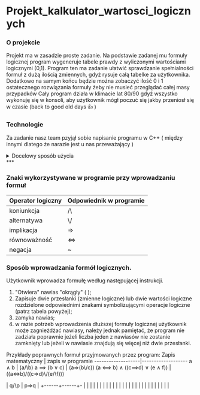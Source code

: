 # Projekt_kalkulator_wartosci_logicznych 


### O projekcie

Projekt ma w zasadzie proste zadanie. Na podstawie zadanej mu formuły logicznej program wygeneruje tabele prawdy z wyliczonymi
wartościami logicznymi (0,1). Program ten ma zadanie ułatwić sprawdzanie spełnialności formuł z dużą ilością zmiennych, gdyż rysuje całą tabelke
za użytkownika. Dodatkowo na samym końcu będzie można zobaczyć ilość 0 i 1 ostatecznego rozwiązania formuły żeby nie musieć przeglądać całej masy przypadków
Cały program działa w klimacie lat 80/90 gdyż wszystko wykonuję się w konsoli, aby użytkownik mógł 
poczuć się jakby przeniosł się w czasie (back to good old days :+1: )

### Technologie

Za zadanie nasz team pzyjął sobie napisanie programu w C++ ( między innymi dlatego że narazie jest u nas przeważający )

<details><summary>Docelowy sposób użycia</summary>
<p> 

1. Użytkownik korzystający z programu określa nazwę swoich zmiennych logicznych dodając wybrane przez siebie litery
2. Następnie wprowadza daną formułę logiczną oznaczając każdą "podformułę" w **oddzielnych(!)** nawiasach
3. Wynik działania ukaże się użytkownikowi za pomocą tabeli prawdy, która uwzględni wszystkie możliwe kombinacje.

</p>
</details>
***

### Znaki wykorzystywane w programie przy wprowadzaniu formuł

Operator logiczny | Odpowiednik w programie
------------------|------------------------
koniunkcja| /\
alternatywa| \\/
implikacja| =>
równoważność| <=>
negacja|~


### Sposób wprowadzania formół logicznych. 

Użytkownik wprowadza formułę według następującej instrukcji. 
1. "Otwiera" nawias "okrągły" ( );
2. Zapisuje dwie przesłanki (zmienne logiczne) lub dwie wartości logiczne rozdzielone odpowiednimi znakami symbolizującymi operacje logiczne (patrz tabela powyżej);
3. zamyka nawias;
4. w razie potrzeb wprowadzenia dłuższej formuły logicznej użytkownik może zagnieżdżać nawiasy, należy jednak pamiętać, że program nie zadziała poprawnie jeżeli liczba jeden z nawiasów nie zostanie zamknięty lub jeżeli w nawiasie znajdują się więcej niż dwie przesłanki.

Przykłady poprawnych formuł przyjmowanych przez program:
Zapis matematyczny | zapis w programie
-------------------|-------------------
a ∧ b | (a/\b)
a ⟹  (b ∨ c) | (a=>(b\\/c))
(a ⟺ b) ∧ ((c⟹d) ∨ (e ∧ f))  | ((a<=>b)/\((c=>d)\\/(e/\f)))



| q/\p | p=>q |
+------+------+-
|      |      |
|      |      |
|      |      |
|      |      |
|      |      |
|      |      |
|      |      |
|      |      |
|      |      |
